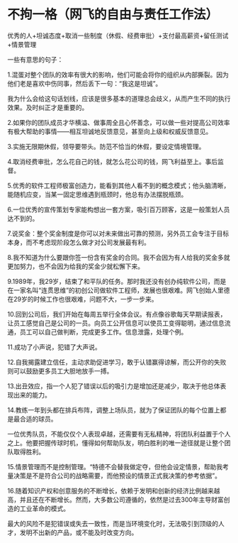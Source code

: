 # 不拘一格（网飞的自由与责任工作法）

优秀的人+坦诚态度+取消一些制度（休假、经费审批）+支付最高薪资+留任测试+情景管理

一些有意思的句子：

1.混蛋对整个团队的效率有很大的影响，他们可能会将你的组织从内部撕裂。因为他们老是喜欢中伤同事，然后丢下一句：“我这是坦诚”。

我为什么会给这句话划线，应该是很多基本的道理总会歧义，从而产生不同的执行效果。及时纠正才是重要的。



2.如果你的团队成员才华横溢、做事周全且心怀善念，可以做一些对提高公司效率有极大帮助的事情——相互坦诚地反馈意见，甚至向上级和权威反馈意见。

3.实施无限期休假，领导要带头。防范不恰当的休假，要设定情境管理。

4.取消经费审批，怎么花自己的钱，就怎么花公司的钱，网飞利益至上。事后监督。

5.优秀的软件工程师极富创造力，能看到其他人看不到的概念模式；他头脑清晰，能随机应变，当某一固定思维遇到瓶颈时，他总有办法摆脱瓶颈。

6.一位优秀的宣传策划专家能构想出一套方案，吸引百万顾客，这是一般策划人员达不到的。

7.说奖金：整个奖金制度是你可以对未来做出可靠的预测，另外员工会专注于目标本身，而不考虑现阶段怎么做才对公司发展最有利。

8.我不知道为什么要跟你签一份含有奖金的合同。我不会因为有人给我的奖金多就更加努力，也不会因为给我的奖金少就松懈下来。

9.1989年，我29岁，结束了和平队的任务。那时我还没有创办纯软件公司，而是在一家名叫“连贯思维”的初创公司做软件工程师，发展也很艰难。网飞创始人里德在29岁的时候工作也很艰难，问题不大，一步一步来。

10.回到公司后，我们开始在每周五举行全体会议。有点像谷歌每天早期读报表，让员工感觉自己是公司的一员。向员工公开信息可以使员工变得聪明，通过信息流通，员工可以自己做判断，完成更多工作。信息泄露，处理个例。

11.成功了小声说，犯错了大声说。

12.自我揭露建立信任，主动求助促进学习，敢于认错赢得谅解，而公开你的失败则可以鼓励更多员工大胆地放手一搏。

13.出丑效应，指一个人犯了错误以后的吸引力是增加还是减少，取决于他总体表现出来的能力。

14.教练一年到头都在排兵布阵，调整上场队员，就为了保证团队的每个位置上都是最合适的球员。

一位优秀队员，不能仅仅个人表现卓越，还需要有无私精神，将团队利益置于个人之上。他要把握传球时机，懂得如何帮助队友，明白胜利的唯一途径就是让整个团队取得胜利。

15.情景管理而不是控制管理。“特德不会替我做定夺，但他会设定情景，帮助我考量决策是不是符合公司的战略需要，而他预设的情景正式我决策的参考依据”。

16.随着知识产权和创意服务的不断增长，依赖于发明和创新的经济比例越来越高，并且还在不断增长。然而，大多数公司遵循的，依然是过去300年主导财富创造的工业革命的模式。

最大的风险不是犯错误或失去一致性，而是当环境变化时，无法吸引到顶级的人才，发明不出新的产品，或不能及时改变方向。



